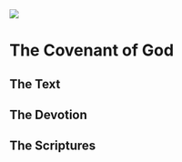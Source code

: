 <img class="intro-right" src="/images/book-ccss-3.jpg">

# The Covenant of God

## The Text

## The Devotion

## The Scriptures

